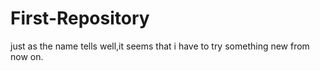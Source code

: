 # First-Repository
just as the name tells
well,it seems that i have to try something new from now on.
